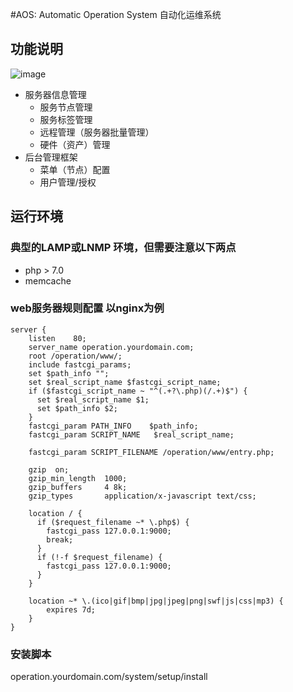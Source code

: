 #AOS: Automatic Operation System 自动化运维系统

## 功能说明
 ![image](https://raw.githubusercontent.com/mafengwo/operation/master/Operation.jpg)
- 服务器信息管理
  + 服务节点管理
  + 服务标签管理
  + 远程管理（服务器批量管理）
  + 硬件（资产）管理
- 后台管理框架
  + 菜单（节点）配置
  + 用户管理/授权

## 运行环境
### 典型的LAMP或LNMP 环境，但需要注意以下两点
- php > 7.0
- memcache

### web服务器规则配置 以nginx为例

```
server {
    listen    80;
    server_name operation.yourdomain.com;
    root /operation/www/;
    include fastcgi_params;
    set $path_info "";
    set $real_script_name $fastcgi_script_name;
    if ($fastcgi_script_name ~ "^(.+?\.php)(/.+)$") {
      set $real_script_name $1;
      set $path_info $2;
    }
    fastcgi_param PATH_INFO    $path_info;
    fastcgi_param SCRIPT_NAME   $real_script_name;

    fastcgi_param SCRIPT_FILENAME /operation/www/entry.php;

    gzip  on;
    gzip_min_length  1000;
    gzip_buffers     4 8k;
    gzip_types       application/x-javascript text/css;

    location / {
      if ($request_filename ~* \.php$) {
        fastcgi_pass 127.0.0.1:9000;
        break;
      }
      if (!-f $request_filename) {
        fastcgi_pass 127.0.0.1:9000;
      }
    }

    location ~* \.(ico|gif|bmp|jpg|jpeg|png|swf|js|css|mp3) {
    	expires 7d;
    }
}
```
### 安装脚本

operation.yourdomain.com/system/setup/install
